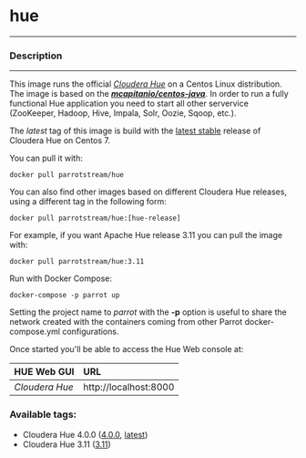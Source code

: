 # **hue**
___

### Description
___

This image runs the official [*Cloudera Hue*](http://gethue.com/) on a Centos Linux distribution. The image is based on the [***mcapitanio/centos-java***](https://hub.docker.com/r/parrotstream/centos-openjdk). In order to run a fully functional Hue application you need to start all other servervice (ZooKeeper, Hadoop, Hive, Impala, Solr, Oozie, Sqoop, etc.).

The *latest* tag of this image is build with the [latest stable](http://gethue.com/category/release/) release of Cloudera Hue on Centos 7.

You can pull it with:

    docker pull parrotstream/hue


You can also find other images based on different Cloudera Hue releases, using a different tag in the following form:

    docker pull parrotstream/hue:[hue-release]


For example, if you want Apache Hue release 3.11 you can pull the image with:

    docker pull parrotstream/hue:3.11

Run with Docker Compose:

    docker-compose -p parrot up

Setting the project name to *parrot* with the **-p** option is useful to share the network created with the containers coming from other Parrot docker-compose.yml configurations.

Once started you'll be able to access the Hue Web console at:

| **HUE Web GUI**           |**URL**                            |
|:--------------------------|:----------------------------------|
| *Cloudera Hue*            | http://localhost:8000            |


### Available tags:

- Cloudera Hue 4.0.0 ([4.0.0](https://github.com/parrot-stream/docker-hue/blob/4.0.0/Dockerfile), [latest](https://github.com/parrot-stream/docker-hue/blob/latest/Dockerfile))
- Cloudera Hue 3.11 ([3.11](https://github.com/parrot-stream/docker-hue/blob/3.11/Dockerfile))
